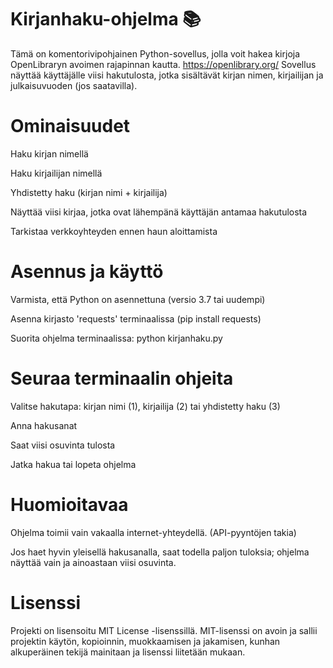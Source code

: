# Kirjanhaku-ohjelma 📚
Tämä on komentorivipohjainen Python-sovellus, jolla voit hakea kirjoja OpenLibraryn avoimen rajapinnan kautta. https://openlibrary.org/ 
Sovellus näyttää käyttäjälle viisi hakutulosta, jotka sisältävät kirjan nimen, kirjailijan ja julkaisuvuoden (jos saatavilla).

# Ominaisuudet
Haku kirjan nimellä

Haku kirjailijan nimellä

Yhdistetty haku (kirjan nimi + kirjailija)

Näyttää viisi kirjaa, jotka ovat lähempänä käyttäjän antamaa hakutulosta

Tarkistaa verkkoyhteyden ennen haun aloittamista

# Asennus ja käyttö
Varmista, että Python on asennettuna (versio 3.7 tai uudempi)

Asenna kirjasto 'requests' terminaalissa (pip install requests)

Suorita ohjelma terminaalissa: python kirjanhaku.py

# Seuraa terminaalin ohjeita
Valitse hakutapa: kirjan nimi (1), kirjailija (2) tai yhdistetty haku (3)

Anna hakusanat

Saat viisi osuvinta tulosta

Jatka hakua tai lopeta ohjelma

# Huomioitavaa
Ohjelma toimii vain vakaalla internet-yhteydellä. (API-pyyntöjen takia)

Jos haet hyvin yleisellä hakusanalla, saat todella paljon tuloksia; ohjelma näyttää vain ja ainoastaan viisi osuvinta.

# Lisenssi
Projekti on lisensoitu MIT License -lisenssillä. MIT-lisenssi on avoin ja sallii projektin käytön, kopioinnin, muokkaamisen ja jakamisen, kunhan alkuperäinen tekijä mainitaan ja lisenssi liitetään mukaan.
